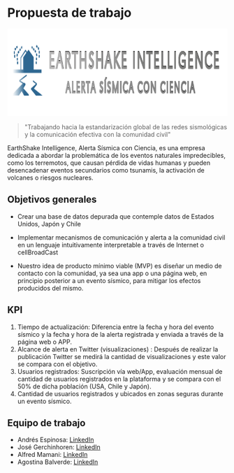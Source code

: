 ﻿# Propuesta de trabajo
<p  align=center><img  src='img/Logo-01.png'  width=2000  height=200></p>

> "Trabajando hacia la estandarización global de las redes sismológicas
> y la comunicación efectiva con la comunidad civil"

EarthShake Intelligence, Alerta Sísmica con Ciencia, es una empresa dedicada a abordar la problemática de los eventos naturales impredecibles, como los terremotos, que causan pérdida de vidas humanas y pueden desencadenar eventos secundarios como tsunamis, la activación de volcanes o riesgos nucleares. 

## Objetivos generales

* Crear una base de datos depurada que contemple datos de Estados Unidos, Japón y Chile

* Implementar mecanismos de comunicación y alerta a la comunidad civil en un lenguaje intuitivamente interpretable a través de Internet o cellBroadCast

* Nuestro idea de producto mínimo viable (MVP) es diseñar un medio de contacto con la comunidad, ya sea una app o una página web, en principio posterior a un evento sísmico, para mitigar los efectos producidos del mismo.

## KPI
1. Tiempo de actualización: Diferencia entre la fecha y hora del evento sísmico y la fecha y hora de la alerta registrada y enviada a través de la página web o APP.
2. Alcance de alerta en Twitter (visualizaciones) : Después de realizar la publicación  Twitter se medirá la cantidad de visualizaciones y este valor se compara con el objetivo.
3. Usuarios registrados: Suscripción vía web/App, evaluación mensual de cantidad de usuarios registrados en la plataforma y se compara con el 50% de dicha población (USA, Chile y Japón).
4. Cantidad de usuarios registrados y ubicados en zonas seguras durante un evento sísmico.

## Equipo de trabajo

* Andrés Espinosa: [LinkedIn](https://www.linkedin.com/in/andr%C3%A9s-espinosa-a8414a248/)
* José Gerchinhoren: [LinkedIn](https://www.linkedin.com/in/jos%C3%A9-gerchinhoren-102573249/)
* Alfred Mamani: [LinkedIn](https://www.linkedin.com/in/alfred-mamani-valdez-006501225)
* Agostina Balverde: [LinkedIn](www.linkedin.com/in/m-agostina-balverde-moll)

